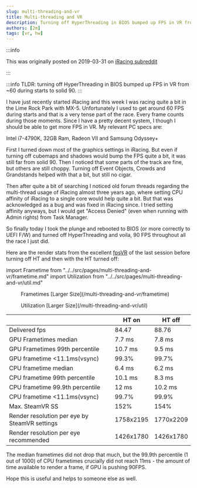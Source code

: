 ```yaml
---
slug: multi-threading-and-vr
title: Multi-threading and VR
description: Turning off HyperThreading in BIOS bumped up FPS in VR from ~60 during race starts to solid 90.
authors: [2m]
tags: [vr, hw]
---
```


:::info

This was originally posted on 2019-03-31 on [iRacing subreddit][reddit-post]

:::

[reddit-post]: https://www.reddit.com/r/iRacing/comments/b7rcm3/my_quest_for_high_fps_while_in_vr/

:::info
TLDR: turning off HyperThreading in BIOS bumped up FPS in VR from ~60 during starts to solid 90.
:::

I have just recently started iRacing and this week I was racing quite a bit in the Lime Rock Park with MX-5. Unfortunately I used to get around 60 FPS during starts and that is a very tense part of the race. Every frame counts during those moments. Since I have a pretty decent system, I though I should be able to get more FPS in VR. My relevant PC specs are:

Intel i7-4790K, 32GB Ram, Radeon VII and Samsung Odyssey+

First I turned down most of the graphics settings in iRacing. But even if turning off cubemaps and shadows would bump the FPS quite a bit, it was still far from solid 90. Then I noticed that some parts of the track are fine, but others are still choppy. Turning off Event Objects, Crowds and Grandstands helped with that a bit, but still no cigar.

Then after quite a bit of searching I noticed old forum threads regarding the multi-thread usage of iRacing almost three years ago, where setting CPU affinity of iRacing to a single core would help quite a bit. But that was acknowledged as a bug and was fixed in iRacing since. I tried setting affinity anyways, but I would get "Access Denied" (even when running with Admin rights) from Task Manager.

So finally today I took the plunge and rebooted to BIOS (or more correctly to UEFI F/W) and turned off HyperThreading and voila, 90 FPS throughout all the race I just did.

Here are the render stats from the excellent [fpsVR][] of the last session before turning off HT and then with the HT turned off:

[fpsVR]: https://store.steampowered.com/app/908520/fpsVR/

import Frametime from "../../src/pages/multi-threading-and-vr/frametime.md"
import Utilization from "../../src/pages/multi-threading-and-vr/util.md"

<figure>
  <Frametime />
  <figcaption>
    Frametimes [Larger Size](/multi-threading-and-vr/frametime)
  </figcaption>
</figure>

<figure>
  <Utilization />
  <figcaption>
    Utilization [Larger Size](/multi-threading-and-vr/util)
  </figcaption>
</figure>

|                                               | HT on     | HT off    |
|-----------------------------------------------|-----------|-----------|
| Delivered fps                                 | 84.47     | 88.76     |
| GPU Frametimes median                         | 7.7 ms    | 7.8 ms    |
| GPU Frametimes 99th percentile                | 10.7 ms   | 9.5 ms    |
| GPU frametime &lt;11.1ms(vsync)               | 99.3%     | 99.7%     |
| CPU frametime median                          | 6.4 ms    | 6.2 ms    |
| CPU frametime 99th percentile                 | 10.1 ms   | 8.3 ms    |
| CPU frametime 99.9th percentile               | 12 ms     | 10.2 ms   |
| CPU frametime &lt;11.1ms(vsync)               | 99.7%     | 99.9%     |
| Max. SteamVR SS                               | 152%      | 154%      |
| Render resolution per eye by SteamVR settings | 1758x2195 | 1770x2209 |
| Render resolution per eye recommended         | 1426x1780 | 1426x1780 |

 The median frametimes did not drop that much, but the 99.9th percentile (1 out of 1000) of CPU frametimes crucially did not reach 11ms - the amount of time available to render a frame, if GPU is pushing 90FPS.

Hope this is useful and helps to someone else as well.
